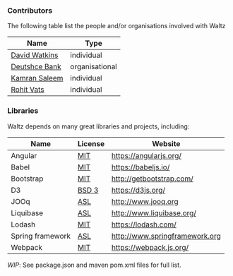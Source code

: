 

### Contributors

The following table list the people and/or organisations involved with Waltz

| Name | Type |
| -- | -- |
| [David Watkins](https://github.com/davidwatkins73) | individual |
| [Deutshce Bank](https://github.com/db-waltz) | organisational |
| [Kamran Saleem](https://github.com/kamransaleem) | individual |
| [Rohit Vats](https://github.com/rovats) | individual |


### Libraries

Waltz depends on many great libraries and projects, including:

| Name | License | Website |
| -- | -- | -- |
| Angular | [MIT](https://opensource.org/licenses/MIT) | https://angularjs.org/ |
| Babel | [MIT](https://opensource.org/licenses/MIT) | https://babeljs.io/ |
| Bootstrap | [MIT](https://opensource.org/licenses/MIT) | http://getbootstrap.com/ |
| D3 | [BSD 3](https://opensource.org/licenses/BSD-3-Clause) | https://d3js.org/ |
| JOOq | [ASL](http://www.apache.org/licenses/LICENSE-2.0) | http://www.jooq.org |
| Liquibase | [ASL](http://www.apache.org/licenses/LICENSE-2.0) | http://www.liquibase.org/ |
| Lodash | [MIT](https://opensource.org/licenses/MIT) | https://lodash.com/ |
| Spring framework | [ASL](http://www.apache.org/licenses/LICENSE-2.0) | http://www.springframework.org |
| Webpack | [MIT](https://opensource.org/licenses/MIT) | https://webpack.js.org/ |


_WIP_:  See package.json and maven pom.xml files for full list.


